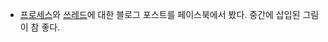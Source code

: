 * [프로세스](http://mooneegee.blogspot.kr/2015/01/os-process.html)와 [쓰레드](http://mooneegee.blogspot.kr/2015/01/os-thread.html)에 대한 블로그 포스트를 페이스북에서 봤다. 중간에 삽입된 그림이 참 좋다.